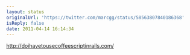 ```yaml
---
layout: status
originalUrl: 'https://twitter.com/marcgg/status/58563807840186368'
isReply: false
date: 2011-04-14 16:14:34
---
```


http://doihavetousecoffeescriptinrails.com/
